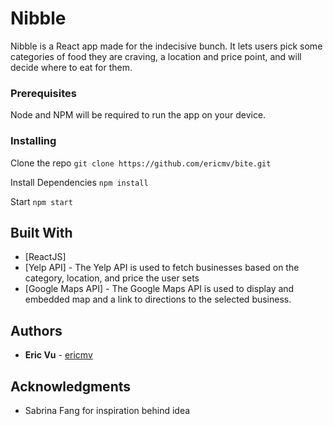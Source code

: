 # Nibble

Nibble is a React app made for the indecisive bunch. It lets users pick some categories of food they are craving, a location and price point, and will decide where to eat for them.

### Prerequisites

Node and NPM will be required to run the app on your device.

### Installing

Clone the repo ```git clone https://github.com/ericmv/bite.git```

Install Dependencies ```npm install```

Start ```npm start```

## Built With

* [ReactJS]
* [Yelp API] - The Yelp API is used to fetch businesses based on the category, location, and price the user sets
* [Google Maps API] - The Google Maps API is used to display and embedded map and a link to directions to the selected business.


## Authors

* **Eric Vu** - [ericmv](https://github.com/ericmv)

## Acknowledgments

* Sabrina Fang for inspiration behind idea

